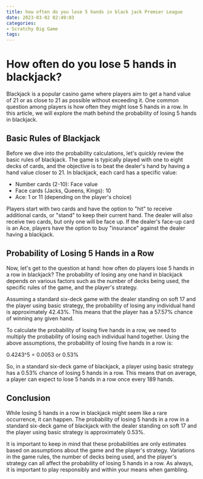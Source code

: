 ```yaml
---
title: how often do you lose 5 hands in black jack Premier League
date: 2023-03-02 02:49:03
categories:
- Scratchy Big Game
tags:
---
```

# How often do you lose 5 hands in blackjack?

Blackjack is a popular casino game where players aim to get a hand value of 21 or as close to 21 as possible without exceeding it. One common question among players is how often they might lose 5 hands in a row. In this article, we will explore the math behind the probability of losing 5 hands in blackjack.

## Basic Rules of Blackjack

Before we dive into the probability calculations, let's quickly review the basic rules of blackjack. The game is typically played with one to eight decks of cards, and the objective is to beat the dealer's hand by having a hand value closer to 21. In blackjack, each card has a specific value:

- Number cards (2-10): Face value
- Face cards (Jacks, Queens, Kings): 10
- Ace: 1 or 11 (depending on the player's choice)

Players start with two cards and have the option to "hit" to receive additional cards, or "stand" to keep their current hand. The dealer will also receive two cards, but only one will be face up. If the dealer's face-up card is an Ace, players have the option to buy "insurance" against the dealer having a blackjack.

## Probability of Losing 5 Hands in a Row

Now, let's get to the question at hand: how often do players lose 5 hands in a row in blackjack? The probability of losing any one hand in blackjack depends on various factors such as the number of decks being used, the specific rules of the game, and the player's strategy.

Assuming a standard six-deck game with the dealer standing on soft 17 and the player using basic strategy, the probability of losing any individual hand is approximately 42.43%. This means that the player has a 57.57% chance of winning any given hand.

To calculate the probability of losing five hands in a row, we need to multiply the probability of losing each individual hand together. Using the above assumptions, the probability of losing five hands in a row is:

0.4243^5 = 0.0053 or 0.53%

So, in a standard six-deck game of blackjack, a player using basic strategy has a 0.53% chance of losing 5 hands in a row. This means that on average, a player can expect to lose 5 hands in a row once every 189 hands.

## Conclusion

While losing 5 hands in a row in blackjack might seem like a rare occurrence, it can happen. The probability of losing 5 hands in a row in a standard six-deck game of blackjack with the dealer standing on soft 17 and the player using basic strategy is approximately 0.53%.

It is important to keep in mind that these probabilities are only estimates based on assumptions about the game and the player's strategy. Variations in the game rules, the number of decks being used, and the player's strategy can all affect the probability of losing 5 hands in a row. As always, it is important to play responsibly and within your means when gambling.
